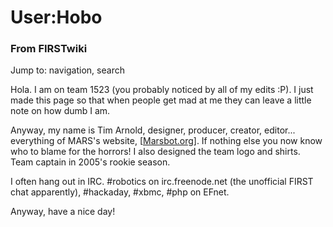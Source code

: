 # User:Hobo

### From FIRSTwiki

Jump to: navigation, search

Hola. I am on team 1523 (you probably noticed by all of my edits :P). I just
made this page so that when people get mad at me they can leave a little note
on how dumb I am.

Anyway, my name is Tim Arnold, designer, producer, creator, editor...
everything of MARS's website, [[Marsbot.org](http://www.marsbot.org
"http://www.marsbot.org" )]. If nothing else you now know who to blame for the
horrors! I also designed the team logo and shirts. Team captain in 2005's
rookie season.

I often hang out in IRC. #robotics on irc.freenode.net (the unofficial FIRST
chat apparently), #hackaday, #xbmc, #php on EFnet.

Anyway, have a nice day!

